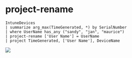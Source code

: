 # project-rename

```
IntuneDevices
| summarize arg_max(TimeGenerated, *) by SerialNumber
| where UserName has_any ("sandy", "jan", "maurice")
| project-rename ['User Name'] = UserName
| project TimeGenerated, ['User Name'], DeviceName
```

![](<../../../.gitbook/assets/image (1).png>)
